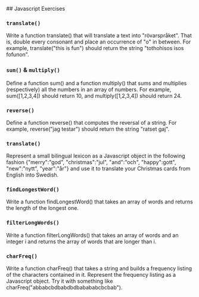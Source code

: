 ## Javascript Exercises 

### `translate()`

Write a function translate() that will translate a text into "rövarspråket". That is, double every consonant and place an occurrence of "o" in between. For example, translate("this is fun") should return the string "tothohisos isos fofunon".

### `sum()` & `multiply()`

Define a function sum() and a function multiply() that sums and multiplies (respectively) all the numbers in an array of numbers. For example, sum([1,2,3,4]) should return 10, and multiply([1,2,3,4]) should return 24.

### `reverse()`

Define a function reverse() that computes the reversal of a string. For example, reverse("jag testar") should return the string "ratset gaj".

### `translate()`

Represent a small bilingual lexicon as a Javascript object in the following fashion {"merry":"god", "christmas":"jul", "and":"och", "happy":gott", "new":"nytt", "year":"år"} and use it to translate your Christmas cards from English into Swedish.

### `findLongestWord()`

Write a function findLongestWord() that takes an array of words and returns the length of the longest one.

### `filterLongWords()`

Write a function filterLongWords() that takes an array of words and an integer i and returns the array of words that are longer than i.

### `charFreq()`

Write a function charFreq() that takes a string and builds a frequency listing of the characters contained in it. Represent the frequency listing as a Javascript object. Try it with something like charFreq("abbabcbdbabdbdbabababcbcbab").